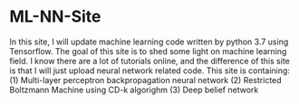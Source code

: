 # ML-NN-Site
In this site, I will update machine learning code written by python 3.7 using Tensorflow.
The goal of this site is to shed some light on machine learning field.
I know there are a lot of tutorials online, and the difference of this site is that I will just upload neural network related code. 
This site is containing:
(1) Multi-layer perceptron backpropagation neural network
(2) Restricted Boltzmann Machine using CD-k algorighm
(3) Deep belief network 
